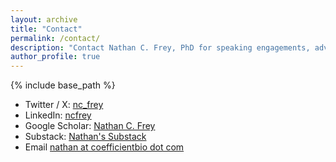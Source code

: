 ```yaml
---
layout: archive
title: "Contact"
permalink: /contact/
description: "Contact Nathan C. Frey, PhD for speaking engagements, advisory services, and biotech AI consultation."
author_profile: true
---
```


{% include base_path %}

* Twitter / X: [nc_frey](http://x.com/nc_frey)
* LinkedIn: [ncfrey](https://www.linkedin.com/in/ncfrey/)
* Google Scholar: [Nathan C. Frey](https://scholar.google.com/citations?user=IMUja60AAAAJ)
* Substack: [Nathan's Substack](https://ncfrey.substack.com)
* Email [nathan at coefficientbio dot com](nathan@coefficientbio.com)



